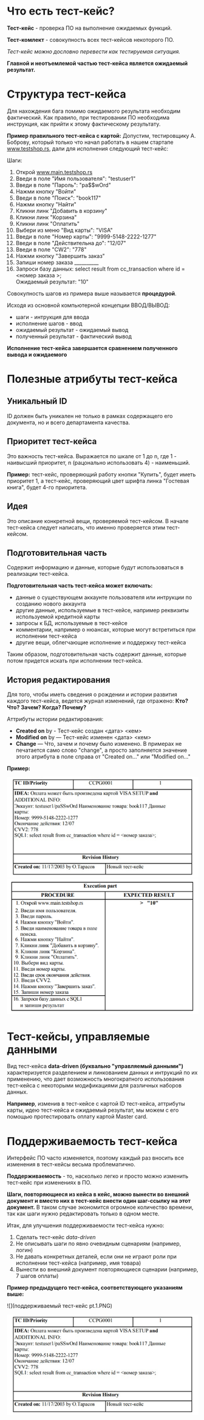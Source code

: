 # Что есть тест-кейс?
**Тест-кейс** - проверка ПО на выполнение ожидаемых функций.

**Тест-комлект** - совокупность всех тест-кейсов некоторого ПО.

*Тест-кейс можно дословно перевести как тестируемая ситуация.*

**Главной и неотъемлемой частью тест-кейса является ожидаемый результат.**

# Структура тест-кейса
Для нахождения бага помимо ожидаемого результата необходим фактический. Как правило, при тестировании ПО необходима инструкция, как прийти к этому фактическому результату.   

**Пример правильного тест-кейса с картой:** Допустим, тестировщику А. Боброву, который только что начал работать в нашем стартапе www.testshop.rs, дали для исполнения следующий
тест-кейс:    

Шаги:
1. Открой www.main.testshop.rs
2. Введи в поле "Имя пользователя": "testuser1"
3. Введи в поле "Пароль": "pa$$wOrd"
4. Нажми кнопку "Войти"
5. Введи в поле "Поиск": "book117"
6. Нажми кнопку "Найти"
7. Кликни линк "Добавить в корзину"
8. Кликни линк "Корзина"
9. Кликни линк "Оплатить"
10. Выбери из меню "Вид карты": "VISA"
11. Введи в поле "Номер карты": "9999-5148-2222-1277"
12. Введи в поле "Действительна до": "12/07"
13. Введи в поле "CW2": "778"
14. Нажми кнопку "Завершить заказ"
15. Запиши номер заказа __________
16. Запроси базу данных:
select result from cc_transaction where id = <номер заказа >;   
Ожидаемый результат: "10"

Совокупность шагов из примера выше называется **процедурой**.

Исходя из основной компьютерной концепции ВВОД/ВЫВОД:
* шаги - интрукция для ввода
* исполнение шагов - ввод
* ожидаемый результат - ожидаемый вывод
* полученный результат - фактический вывод

**Исполнение тест-кейса завершается сравнением полученного вывода и ожидаемого**

# Полезные атрибуты тест-кейса
## Уникальный ID
ID должен быть уникален не только в рамках содержащего его документа, но и всего департамента качества.

## Приоритет тест-кейса
Это важность тест-кейса. Выражается по шкале от 1 до n, где 1 - наивысший приоритет, n (рацонально использовать 4) - наименьший.

**Пример:** тест-кейс, проверяющий работу кнопки "Купить", будет иметь приоритет 1, а тест-кейс, проверяющий цвет шрифта линка "Гостевая книга", будет 4-го приоритета.

## Идея
Это описание конкретной вещи, проверяемой тест-кейсом. В начале тест-кейса следует написать, что именно проверяется этим тест-кейсом.

## Подготовительная часть
Содержит информацию и данные, которые будут использоваться в реализации тест-кейса.

**Подготовительная часть тест-кейса может включать:**
* данные о существующем аккаунте пользователя или интрукции по созданию нового аккаунта
* другие данные, используемые в тест-кейсе, например реквизиты используемой кредитной карты
* запросы к БД, используемые в тест-кейсе
* комментарии, например о нюансах, которые могут встретиться при исполнении тест-кейса
* другие вещи, облегчающие исполнение и поддержку тест-кейса

Таким образом, подготовительная часть содержит данные, которые потом придется искать при исполнении тест-кейса.

## История редактирования
Для того, чтобы иметь сведения о рождении и истории развития каждого тест-кейса, ведется журнал изменений, где отражено: **Кто? Что? Зачем? Когда? Почему?**

Аттрибуты истории редактирования: 
* **Created on** <date> by <name> - Тест-кейс создан <дата> <кем>
* **Modified on** <date> by <name> — Тест-кейс изменен <дата> <кем>
* **Change** — Что, зачем и почему было изменено. В примерах не печатается само слово "change", а просто
заполняется значение этого атрибута в поле справа от
"Created on..." или "Modified on..."
 
**Пример:**   

![](4cSoDRuLq3Y.jpg)
![](Снимок.PNG)

# Тест-кейсы, управляемые данными
Вид тест-кейса **data-driven (буквально "управляемый данными")** характеризуется разделением и линкованием данных и интрукций по их применению, что дает возможность многократного использования тест-кейса с некоторыми модификациями для различных наборов данных.

 **Например**, изменив в тест-кейсе с картой ID тест-кейса, аттрибуты карты, идею тест-кейса и ожидаемый результат, мы можем с его помощью протестировать оплату картой Master card.

 # Поддерживаемость тест-кейса
 Интерфейс ПО часто изменяется, поэтому каждый раз вносить все изменения в тест-кейсы весьма проблематично.
 
 **Поддерживаемость** - то, насколько легко и просто можно изменить тест-кейс при изменениях в ПО.
 
 **Шаги, повторяющиеся из кейса в кейс, можно вынести во внешний документ и вместо них в тест-кейс внести один шаг-ссылку на этот документ.**
 В таком случае экономится огромное количество времени, так как шаги нужно редактировать только в одном месте.

 Итак, для улучшения поддерживаемости тест-кейса нужно:
 1. Сделать тест-кейс *data-driven*
 2. Не описывать шаги по явно очевидным сценариям (например, логин)
 3. Не давать конкретных деталей, если они не играют роли при исполнении тест-кейса (например, имя товара)
 4. Вынести во внешний документ повторяющиеся сценарии (например, 7 шагов оплаты)
 
 **Пример предыдущего тест-кейса, соответствующего указаниям выше:**
 
![](поддерживаемый тест-кейс pt.1.PNG)
 
![](4cSoDRuLq3Y.jpg)
